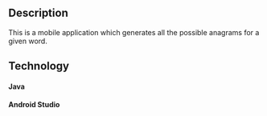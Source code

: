 ## Description
This is a mobile application which generates all the possible anagrams for a given word.
## Technology
#### Java
#### Android Studio
